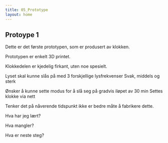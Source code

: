 ```yaml
---
title: 05_Prototype
layout: home
---
```


## Protoype 1

Dette er det første prototypen, som er produsert av klokken.

Prototypen er enkelt 3D printet.

Klokkedelen er kjedelig firkant, uten noe spesielt.

Lyset skal kunne slås på med 3 forskjellige lysfrekvenser
Svak, middels og sterk

Ønsker å kunne sette modus for å slå seg på gradvis iløpet av 30 min
Settes klokke via nett

Tenker det på nåverende tidspunkt ikke er bedre måte å fabrikere dette.

Hva har jeg lært?

Hva mangler?

Hva er neste steg?